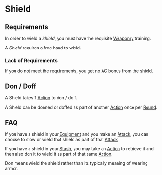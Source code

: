 # Shield

## Requirements

In order to wield a *Shield*, you must have the requisite [Weaponry](../../Player%20Characters/Skills/Primary%20Skills/Weaponry.md) training.

A *Shield* requires a free hand to wield.

### Lack of Requirements

If you do not meet the requirements, you get no [AC](../../Player%20Characters/Derived%20Statistics/Armor%20Class.md) bonus from the shield.

## Don / Doff

A Shield takes 1 [Action](../../Game%20Procedures/Core%20Procedures/Action.md) to don / doff.

A Shield can be donned or doffed as part of another [Action](../../Game%20Procedures/Core%20Procedures/Action.md) once per [Round](../../Game%20Procedures/Core%20Procedures/Round.md).

## FAQ

If you have a shield in your [Equipment](../../Player%20Characters/Inventory/Equipment.md) and you make an [Attack](../../Game%20Procedures/Combat/Attack.md), you can choose to stow or wield that shield as part of that [Attack](../../Game%20Procedures/Combat/Attack.md).

If you have a shield in your [Stash](../../Player%20Characters/Inventory/Stash.md), you may take an [Action](../../Game%20Procedures/Core%20Procedures/Action.md) to retrieve it and then also don it to wield it as part of that same [Action](../../Game%20Procedures/Core%20Procedures/Action.md).

Don means wield the shield rather than its typically meaning of wearing armor.
